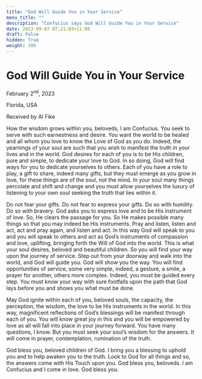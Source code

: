 ```yaml
---
title: "God Will Guide You in Your Service"
menu_title: ""
description: "Confucius says God Will Guide You in Your Service"
date: 2023-09-07 07:21:03+11:00
draft: False
hidden: True
weight: 386
---
```

# God Will Guide You in Your Service 

February 2<sup>nd</sup>, 2023

Florida, USA

Received by Al Fike  



How the wisdom grows within you, beloveds, I am Confucius. You seek to serve with such earnestness and desire. You want the world to be healed and all whom you love to know the Love of God as you do. Indeed, the yearnings of your soul are such that you wish to manifest the truth in your lives and in the world. God desires for each of you is to be His children, pure and simple, to dedicate your love to God. In so doing, God will find ways for you to dedicate yourselves to others. Each of you have a role to play, a gift to share, indeed many gifts, but they must emerge as you grow in love, for these things are of the soul, not the mind. In your soul many things percolate and shift and change and you must allow yourselves the luxury of listening to your own soul seeking the truth that lies within it. 

Do not fear your gifts. Do not fear to express your gifts. Do so with humility. Do so with bravery. God asks you to express love and to be His instrument of love. So, He clears the passage for you. So He makes possible many things so that you may indeed be His instruments. Pray and listen, listen and act, act and pray again, and listen and act. In this way God will speak to you and you will speak to others and act as God’s instruments of compassion and love, uplifting, bringing forth the Will of God into the world. This is what your soul desires, beloved and beautiful children. So you will find your way upon the journey of service. Step out from your doorway and walk into the world, and God will guide you. God will show you the way. You will find opportunities of service, some very simple, indeed, a gesture, a smile, a prayer for another, others more complex. Indeed, you must be guided every step. You must know your way with sure footfalls upon the path that God lays before you and shows you what must be done. 

May God ignite within each of you, beloved souls, the capacity, the perception, the wisdom, the love to be His instruments in the world. In this way, magnificent reflections of God’s blessings will be manifest through each of you. You will know great joy in this and you will be empowered by love as all will fall into place in  your journey forward. You have many questions, I know. But you must seek your soul’s wisdom for the answers. It will come in prayer, contemplation, rumination of the truth. 

God bless you, beloved children of God. I bring you a blessing to uphold you and to help awaken you to the truth. Look to God for all things and so, the answers come with His Touch upon you. God bless you, beloveds. I am Confucius and I come in love. God bless you.